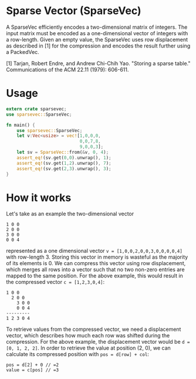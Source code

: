 # Sparse Vector (SparseVec)

A SparseVec efficiently encodes a two-dimensional matrix of integers. The input
matrix must be encoded as a one-dimensional vector of integers with a
row-length. Given an empty value, the SparseVec uses row displacement as
described in [1] for the compression and encodes the result further using a
PackedVec.

[1] Tarjan, Robert Endre, and Andrew Chi-Chih Yao. "Storing a sparse table."
Communications of the ACM 22.11 (1979): 606-611.

# Usage

```rust
extern crate sparsevec;
use sparsevec::SparseVec;

fn main() {
    use sparsevec::SparseVec;
    let v:Vec<usize> = vec![1,0,0,0,
                            0,0,7,8,
                            9,0,0,3];
    let sv = SparseVec::from(&v, 0, 4);
    assert_eq!(sv.get(0,0).unwrap(), 1);
    assert_eq!(sv.get(1,2).unwrap(), 7);
    assert_eq!(sv.get(2,3).unwrap(), 3);
}
```

# How it works

Let's take as an example the two-dimensional vector
```
1 0 0
2 0 0
3 0 0
0 0 4
```
represented as a one dimensional vector `v = [1,0,0,2,0,0,3,0,0,0,0,4]` with row-length 3.
Storing this vector in memory is wasteful as the majority of its elements is 0. We can compress
this vector using row displacement, which merges all rows into a vector such that no two
non-zero entries are mapped to the same position. For the above example, this would result in
the compressed vector `c = [1,2,3,0,4]`:
```
1 0 0
  2 0 0
    3 0 0
    0 0 4
---------
1 2 3 0 4
```
To retrieve values from the compressed vector, we need a displacement vector, which
describes how much each row was shifted during the compression. For the above example, the
displacement vector would be `d = [0, 1, 2, 2]`. In order to retrieve the value at
position (2, 0), we can calculate its compressed position with `pos = d[row] + col`:
```
pos = d[2] + 0 // =2
value = c[pos] // =3
```
